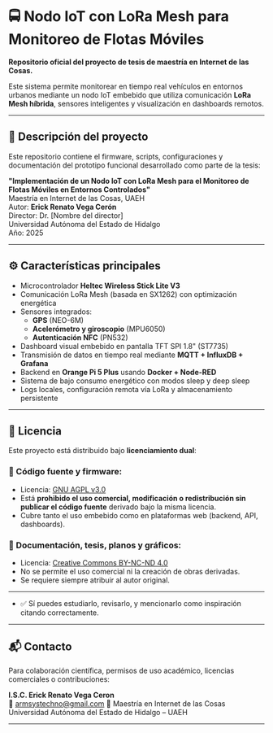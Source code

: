 # 🚍 Nodo IoT con LoRa Mesh para Monitoreo de Flotas Móviles

**Repositorio oficial del proyecto de tesis de maestría en Internet de las Cosas.**

Este sistema permite monitorear en tiempo real vehículos en entornos urbanos mediante un nodo IoT embebido que utiliza comunicación **LoRa Mesh híbrida**, sensores inteligentes y visualización en dashboards remotos.

---

## 🧠 Descripción del proyecto

Este repositorio contiene el firmware, scripts, configuraciones y documentación del prototipo funcional desarrollado como parte de la tesis:

**"Implementación de un Nodo IoT con LoRa Mesh para el Monitoreo de Flotas Móviles en Entornos Controlados"**  
Maestría en Internet de las Cosas, UAEH  
Autor: **Erick Renato Vega Cerón**  
Director: Dr. [Nombre del director]  
Universidad Autónoma del Estado de Hidalgo  
Año: 2025

---

## ⚙️ Características principales

- Microcontrolador **Heltec Wireless Stick Lite V3**
- Comunicación LoRa Mesh (basada en SX1262) con optimización energética
- Sensores integrados:
  - **GPS** (NEO-6M)
  - **Acelerómetro y giroscopio** (MPU6050)
  - **Autenticación NFC** (PN532)
- Dashboard visual embebido en pantalla TFT SPI 1.8" (ST7735)
- Transmisión de datos en tiempo real mediante **MQTT + InfluxDB + Grafana**
- Backend en **Orange Pi 5 Plus** usando **Docker + Node-RED**
- Sistema de bajo consumo energético con modos sleep y deep sleep
- Logs locales, configuración remota vía LoRa y almacenamiento persistente

---

## 🔐 Licencia

Este proyecto está distribuido bajo **licenciamiento dual**:

### 🧠 Código fuente y firmware:
- Licencia: [GNU AGPL v3.0](https://www.gnu.org/licenses/agpl-3.0.html)  
- Está **prohibido el uso comercial, modificación o redistribución sin publicar el código fuente** derivado bajo la misma licencia.
- Cubre tanto el uso embebido como en plataformas web (backend, API, dashboards).

### 📄 Documentación, tesis, planos y gráficos:
- Licencia: [Creative Commons BY-NC-ND 4.0](https://creativecommons.org/licenses/by-nc-nd/4.0/)
- No se permite el uso comercial ni la creación de obras derivadas.
- Se requiere siempre atribuir al autor original.

---

- ✅ Sí puedes estudiarlo, revisarlo, y mencionarlo como inspiración citando correctamente.

---

## 📬 Contacto

Para colaboración científica, permisos de uso académico, licencias comerciales o contribuciones:

**I.S.C. Erick Renato Vega Ceron**  
📧 armsystechno@gmail.com
🏫 Maestría en Internet de las Cosas  
Universidad Autónoma del Estado de Hidalgo – UAEH


---
